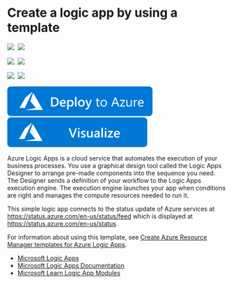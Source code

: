 # Create a logic app by using a template

<IMG SRC="https://azurequickstartsservice.blob.core.windows.net/badges/101-logic-app-create/PublicLastTestDate.svg" />&nbsp;
<IMG SRC="https://azurequickstartsservice.blob.core.windows.net/badges/101-logic-app-create/PublicDeployment.svg" />&nbsp;

<IMG SRC="https://azurequickstartsservice.blob.core.windows.net/badges/101-logic-app-create/FairfaxLastTestDate.svg" />&nbsp;
<IMG SRC="https://azurequickstartsservice.blob.core.windows.net/badges/101-logic-app-create/FairfaxDeployment.svg" />&nbsp;

<IMG SRC="https://azurequickstartsservice.blob.core.windows.net/badges/101-logic-app-create/BestPracticeResult.svg" />&nbsp;
<IMG SRC="https://azurequickstartsservice.blob.core.windows.net/badges/101-logic-app-create/CredScanResult.svg" />&nbsp;

<a href="https://portal.azure.com/#create/Microsoft.Template/uri/https%3A%2F%2Fraw.githubusercontent.com%2Fazure%2Fazure-quickstart-templates%2Fmaster%2F101-logic-app-create%2Fazuredeploy.json" target="_blank">
    <img src="https://raw.githubusercontent.com/Azure/azure-quickstart-templates/master/1-CONTRIBUTION-GUIDE/images/deploytoazure.svg?sanitize=true"/>
</a>
<a href="http://armviz.io/#/?load=https%3A%2F%2Fraw.githubusercontent.com%2FAzure%2Fazure-quickstart-templates%2Fmaster%2F101-logic-app-create%2Fazuredeploy.json" target="_blank">
    <img src="https://raw.githubusercontent.com/Azure/azure-quickstart-templates/master/1-CONTRIBUTION-GUIDE/images/visualizebutton.svg?sanitize=true"/>
</a>

Azure Logic Apps is a cloud service that automates the execution of your business processes. You use a graphical design tool called the Logic Apps Designer to arrange pre-made components into the sequence you need. The Designer sends a definition of your workflow to the Logic Apps execution engine. The execution engine launches your app when conditions are right and manages the compute resources needed to run it.

This simple logic app connects to the status update of Azure services at https://status.azure.com/en-us/status/feed which is displayed at https://status.azure.com/en-us/status.

For information about using this template, see [Create Azure Resource Manager templates for Azure Logic Apps](https://docs.microsoft.com/azure/logic-apps/logic-apps-create-deploy-template).

- [Microsoft Logic Apps](https://azure.microsoft.com/services/logic-apps/)
- [Microsoft Logic Apps Documentation](https://docs.microsoft.com/azure/logic-apps/)
- [Microsoft Learn Logic App Modules](https://docs.microsoft.com/learn/browse/?term=logic%20app)

